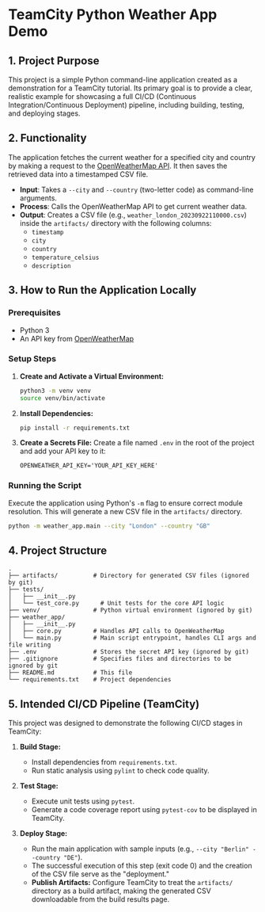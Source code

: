 # TeamCity Python Weather App Demo

## 1. Project Purpose

This project is a simple Python command-line application created as a demonstration for a TeamCity tutorial. Its primary goal is to provide a clear, realistic example for showcasing a full CI/CD (Continuous Integration/Continuous Deployment) pipeline, including building, testing, and deploying stages.

## 2. Functionality

The application fetches the current weather for a specified city and country by making a request to the [OpenWeatherMap API](https://openweathermap.org/api). It then saves the retrieved data into a timestamped CSV file.

- **Input**: Takes a `--city` and `--country` (two-letter code) as command-line arguments.
- **Process**: Calls the OpenWeatherMap API to get current weather data.
- **Output**: Creates a CSV file (e.g., `weather_london_20230922110000.csv`) inside the `artifacts/` directory with the following columns:
  - `timestamp`
  - `city`
  - `country`
  - `temperature_celsius`
  - `description`

## 3. How to Run the Application Locally

### Prerequisites
- Python 3
- An API key from [OpenWeatherMap](https://home.openweathermap.org/users/sign_up)

### Setup Steps

1.  **Create and Activate a Virtual Environment:**
    ```bash
    python3 -m venv venv
    source venv/bin/activate
    ```

2.  **Install Dependencies:**
    ```bash
    pip install -r requirements.txt
    ```

3.  **Create a Secrets File:**
    Create a file named `.env` in the root of the project and add your API key to it:
    ```
    OPENWEATHER_API_KEY='YOUR_API_KEY_HERE'
    ```

### Running the Script

Execute the application using Python's `-m` flag to ensure correct module resolution. This will generate a new CSV file in the `artifacts/` directory.

```bash
python -m weather_app.main --city "London" --country "GB"
```

## 4. Project Structure

```
. 
├── artifacts/          # Directory for generated CSV files (ignored by git)
├── tests/
│   ├── __init__.py
│   └── test_core.py      # Unit tests for the core API logic
├── venv/               # Python virtual environment (ignored by git)
├── weather_app/
│   ├── __init__.py
│   ├── core.py         # Handles API calls to OpenWeatherMap
│   └── main.py         # Main script entrypoint, handles CLI args and file writing
├── .env                # Stores the secret API key (ignored by git)
├── .gitignore          # Specifies files and directories to be ignored by git
├── README.md           # This file
└── requirements.txt    # Project dependencies
```

## 5. Intended CI/CD Pipeline (TeamCity)

This project was designed to demonstrate the following CI/CD stages in TeamCity:

1.  **Build Stage:**
    - Install dependencies from `requirements.txt`.
    - Run static analysis using `pylint` to check code quality.

2.  **Test Stage:**
    - Execute unit tests using `pytest`.
    - Generate a code coverage report using `pytest-cov` to be displayed in TeamCity.

3.  **Deploy Stage:**
    - Run the main application with sample inputs (e.g., `--city "Berlin" --country "DE"`).
    - The successful execution of this step (exit code 0) and the creation of the CSV file serve as the "deployment."
    - **Publish Artifacts:** Configure TeamCity to treat the `artifacts/` directory as a build artifact, making the generated CSV downloadable from the build results page.
